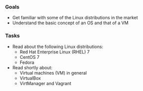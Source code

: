 ### Goals
- Get familiar with some of the Linux distributions in the market
- Understand the basic concept of an OS and that of a VM

### Tasks
- Read about the following Linux distributions:
  - Red Hat Enterprise Linux (RHEL) 7
  - CentOS 7
  - Fedora
- Read shortly about:
  - Virtual machines (VM) in general
  - VirtualBox
  - VirtManager and Vagrant
